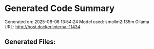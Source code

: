# Generated Code Summary

Generated on: 2025-08-06 13:54:24
Model used: smollm2:135m
Ollama URL: http://host.docker.internal:11434

## Generated Files:
